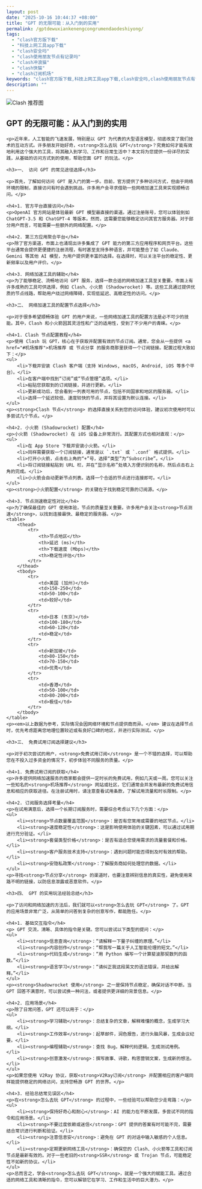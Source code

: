 ```yaml
---
layout: post
date: "2025-10-16 10:44:37 +08:00"
title: "GPT 的无限可能：从入门到的实用"
permalink: /gptdewuxiankenengcongrumendaodeshiyong/
tags:
  - "clash官方版下载"
  - "科技上网工具app下载"
  - "clash安全吗"
  - "clash使用朋友节点有记录吗"
  - "clash冲浪猫"
  - "clash快猫"
  - "clash订阅机场"
keywords: "clash官方版下载,科技上网工具app下载,clash安全吗,clash使用朋友节点有记录吗,clash冲浪猫,clash快猫,clash订阅机场"
description: ""
---
```


![Clash 推荐图](https://clashjd.github.io/assets/img/机场订阅免费.png)

## GPT 的无限可能：从入门到的实用


    <p>近年来，人工智能的飞速发展，特别是以 GPT 为代表的大型语言模型，彻底改变了我们技术的互动方式。许多朋友开始好奇，<strong>怎么去玩 GPT</strong>？究竟如何才能有效地利用这个强大的工具，将其融入到学习、工作和日常生活中？本文将为您提供一份详尽的实践，从基础的访问方式到的使用，帮助您面 GPT 的玩法。</p>

    <h3>一、 访问 GPT 的常见途径选择</h3>

    <p>首先，了解如何访问 GPT 是入门的第一步。目前，官方提供了多种访问方式，但由于网络环境的限制，直接访问有时会遇到挑战。许多用户会寻求借助一些网络加速工具来实现顺畅访问。</p>

    <h4>1. 官方平台直接访问</h4>
    <p>OpenAI 官方网站是体验最新 GPT 模型最直接的渠道。通过注册账号，您可以体验到如 ChatGPT-3.5 和 ChatGPT-4 等版本。然而，这需要您能够稳定访问其官方服务器。对于部分用户而言，可能需要一些额外的网络配置。</p>

    <h4>2. 第三方应用聚合平台</h4>
    <p>除了官方渠道，市面上也涌现出许多集成了 GPT 能力的第三方应用程序和网页平台。这些平台通常会提供更便捷的注册流程，有时甚至支持多种语言，并可能整合了如 Claude、Gemini 等其他 AI 模型，为用户提供更丰富的选择。在选择时，可以关注平台的稳定性、更新频率以及用户评价。</p>

    <h4>3. 网络加速工具的辅助</h4>
    <p>为了能够稳定、流畅地访问 GPT 服务，选择一款合适的网络加速工具至关重要。市面上有许多成熟的工具可供选择，例如 Clash、小火箭 (Shadowrocket) 等。这些工具通过提供优质的节点线路，帮助用户绕过网络障碍，实现低延迟、高稳定性的访问。</p>

    <h3>二、 网络加速工具的配置节点选择</h3>

    <p>对于很多希望顺畅体验 GPT 的用户来说，一些网络加速工具的配置方法是必不可少的技能。其中，Clash 和小火箭因其灵活性和广泛的适用性，受到了不少用户的青睐。</p>

    <h4>1. Clash 节点配置教程</h4>
    <p>使用 Clash 玩 GPT，核心在于获取并配置有效的节点订阅。通常，您会从一些提供 <a href="#机场推荐">机场推荐 或 节点分享 的服务商那里获得一个订阅链接。配置过程大致如下：</p>
    <ul>
        <li>下载并安装 Clash 客户端（支持 Windows, macOS, Android, iOS 等多个平台）。</li>
        <li>在客户端中找到“订阅”或“节点管理”选项。</li>
        <li>粘贴您获取到的订阅链接，并进行更新。</li>
        <li>更新成功后，您会看到一列表可用的节点，包括不同国家和地区的服务器。</li>
        <li>选择一个延迟较低、速度较快的节点，并将其设置为默认连接。</li>
    </ul>
    <p><strong>Clash 节点</strong> 的选择直接关系到您的访问体验，建议初次使用时可以多尝试几个节点。</p>

    <h4>2. 小火箭 (Shadowrocket) 配置</h4>
    <p>小火箭 (Shadowrocket) 在 iOS 设备上非常流行。其配置方式也相对直观：</p>
    <ul>
        <li>在 App Store 下载并安装小火箭。</li>
        <li>同样需要获取一个订阅链接，通常是以 `.txt` 或 `.conf` 格式提供。</li>
        <li>打开小火箭，点击右上角的“+”号，选择“类型”为“Subscribe”。</li>
        <li>将订阅链接粘贴到 URL 栏，并在“显示名称”处填入方便识别的名称，然后点击右上角的完成。</li>
        <li>小火箭会自动更新节点列表。选择一个合适的节点进行连接即可。</li>
    </ul>
    <p><strong>小火箭配置</strong> 的关键在于找到稳定可靠的订阅源。</p>

    <h4>3. 节点测速稳定性对比</h4>
    <p>为了确保最佳的 GPT 使用体验，节点的质量至关重要。许多用户会关注<strong>节点测速</strong>，以找到连接最快、最稳定的服务器。</p>
    <table>
        <thead>
            <tr>
                <th>节点地区</th>
                <th>延迟 (ms)</th>
                <th>下载速度 (Mbps)</th>
                <th>稳定性评估</th>
            </tr>
        </thead>
        <tbody>
            <tr>
                <td>美国 (加州)</td>
                <td>150-250</td>
                <td>50-100</td>
                <td>较好</td>
            </tr>
            <tr>
                <td>日本 (东京)</td>
                <td>100-180</td>
                <td>60-120</td>
                <td>稳定</td>
            </tr>
            <tr>
                <td>新加坡</td>
                <td>80-150</td>
                <td>70-150</td>
                <td>优秀</td>
            </tr>
            <tr>
                <td>香港</td>
                <td>50-100</td>
                <td>80-200</td>
                <td>极佳</td>
            </tr>
        </tbody>
    </table>
    <p><em>以上数据为参考，实际情况会因网络环境和节点提供商而异。</em> 建议在选择节点时，优先考虑距离您地理位置较近或有良好口碑的地区，并进行实际测试。</p>

    <h3>三、 免费试用订阅选择建议</h3>

    <p>对于初次尝试的用户，<strong>免费试用订阅</strong> 是一个不错的选择，可以帮助您在不投入过多资金的情况下，初步体验不同服务的质量。</p>

    <h4>1. 免费试用订阅的获取</h4>
    <p>许多提供网络加速服务的商家都会提供一定时长的免费试用，例如几天或一周。您可以关注一些知名的<strong>机场推荐</strong> 网站或社区，它们通常会并发布最新的免费试用信息和相应的获取途径。在注册试用时，请注意查看试用条款，了解试用流量和时长限制。</p>

    <h4>2. 订阅服务选择考量</h4>
    <p>在试用满意后，选择一个长期订阅服务时，需要综合考虑以下几个方面：</p>
    <ul>
        <li><strong>节点数量覆盖范围</strong>：是否有您常用或需要的地区节点。</li>
        <li><strong>速度稳定性</strong>：这是影响使用体验的关键因素，可以通过试用期进行充分验证。</li>
        <li><strong>套餐类型价格</strong>：是否有适合您使用需求的流量套餐和价格。</li>
        <li><strong>客户服务技术支持</strong>：遇到问题时能否得到及时有效的帮助。</li>
        <li><strong>安隐私政策</strong>：了解服务商如何处理您的数据。</li>
    </ul>
    <p>寻找<strong>节点分享</strong> 的渠道时，也要注意辨别信息的真实性，避免使用来路不明的链接，以防信息泄露或恶意软件。</p>

    <h3>四、 GPT 的实用玩法经验总结</h3>

    <p>了访问和网络加速的方法后，我们就可以<strong>怎么去玩 GPT</strong> 了。GPT 的应用场景非常广泛，从简单的问答到复杂的创意写作，都能胜任。</p>

    <h4>1. 基础交互指令</h4>
    <p> GPT 交流，清晰、具体的指令是关键。您可以尝试以下类型的提问：</p>
    <ul>
        <li><strong>信息查询</strong>：“请解释一下量子纠缠的原理。”</li>
        <li><strong>内容创作</strong>：“帮我写一篇关于人工智能伦理的短文。”</li>
        <li><strong>代码生成</strong>：“用 Python 编写一个计算斐波那契数列的函数。”</li>
        <li><strong>语言学习</strong>：“请纠正我这段英文的语法错误，并给出解释。”</li>
    </ul>
    <p><strong>Shadowrocket 使用</strong> 之一是保持节点稳定，确保对话不中断。当 GPT 回答不满意时，可以尝试换一种问法，或者提供更详细的背景信息。</p>

    <h4>2. 应用场景</h4>
    <p>除了日常问答，GPT 还可以用于：</p>
    <ul>
        <li><strong>学习辅助</strong>：总结复杂的文章，解释难懂的概念，生成学习大纲。</li>
        <li><strong>工作效率</strong>：起草邮件，润色报告，进行头脑风暴，生成会议纪要。</li>
        <li><strong>编程辅助</strong>：查找 Bug，解释代码逻辑，生成测试用例。</li>
        <li><strong>创意激发</strong>：撰写故事、诗歌，构思营销文案，生成新的想法。</li>
    </ul>
    <p>如果您使用 V2Ray 协议，获取<strong>V2Ray订阅</strong> 并配置相应的客户端同样能提供稳定的网络访问，支持您畅游 GPT 的世界。</p>

    <h4>3. 经验总结常见误区</h4>
    <p>在<strong>怎么去玩 GPT</strong> 的过程中，一些经验可以帮助您少走弯路：</p>
    <ul>
        <li><strong>保持好奇心和耐心</strong>：AI 的能力在不断发展，多尝试不同的指令和应用场景。</li>
        <li><strong>不要过度依赖或迷信</strong>：GPT 提供的答案有时可能不完，需要结合常识进行判断和验证。</li>
        <li><strong>注意信息安</strong>：避免在 GPT 的对话中输入敏感的个人信息。</li>
        <li><strong>定期更新网络工具</strong>：确保您的 Clash、小火箭等工具和订阅节点是最新有效的。对于一些老旧的<strong>SSR</strong> 或 Trojan 节点，可能稳定性不如新的协议。</li>
    </ul>
    <p>总而言之，学会<strong>怎么去玩 GPT</strong>，就是一个强大的赋能工具。通过合适的网络工具和清晰的指令，您可以解锁它在学习、工作和生活中的巨大潜力。</p>